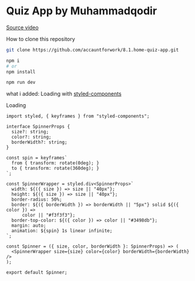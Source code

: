 # Quiz App by Muhammadqodir

[Source video](https://www.youtube.com/watch?v=F2JCjVSZlG0&list=PL41PQx5PPbt6OheJQkg-QNROfx9j75MuR&ab_channel=freeCodeCamp.org)

How to clone this repository

```bash
git clone https://github.com/accauntforwork/8.1.home-quiz-app.git

npm i
# or
npm install

npm run dev
```

what i added:
Loading with [styled-components](https://styled-components.com/)

Loading

```tsx
import styled, { keyframes } from "styled-components";

interface SpinnerProps {
  size?: string;
  color?: string;
  borderWidth?: string;
}

const spin = keyframes`
  from { transform: rotate(0deg); }
  to { transform: rotate(360deg); }
`;

const SpinnerWrapper = styled.div<SpinnerProps>`
  width: ${({ size }) => size || "40px"};
  height: ${({ size }) => size || "40px"};
  border-radius: 50%;
  border: ${({ borderWidth }) => borderWidth || "5px"} solid ${({ color }) =>
      color || "#f3f3f3"};
  border-top-color: ${({ color }) => color || "#3498db"};
  margin: auto;
  animation: ${spin} 1s linear infinite;
`;

const Spinner = ({ size, color, borderWidth }: SpinnerProps) => (
  <SpinnerWrapper size={size} color={color} borderWidth={borderWidth} />
);

export default Spinner;
```
